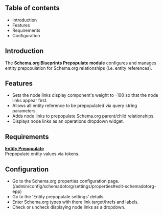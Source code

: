 Table of contents
-----------------

* Introduction
* Features
* Requirements
* Configuration


Introduction
------------

The **Schema.org Blueprints Prepopulate module** configures and manages 
entity prepopulation for Schema.org relationships (i.e. entity references).


Features
--------

- Sets the node links display component's weight to -100 so that the node links appear first.
- Allows all entity reference to be prepopulated via query string parameters.
- Adds node links to prepopulate Schema.org parent/child relationships.
- Displays node links as an operations dropdown widget.

Requirements
------------

**[Entity Prepopulate](https://www.drupal.org/project/epp)**  
Prepopulate entity values via tokens.


Configuration
-------------

- Go to the Schema.org properties configuration page.  
  (/admin/config/schemadotorg/settings/properties#edit-schemadotorg-epp)
- Go to the 'Entity prepopulate settings' details.
- Enter Schema.org types with there link target/hrefs and labels.
- Check or uncheck displaying node links as a dropdown.

